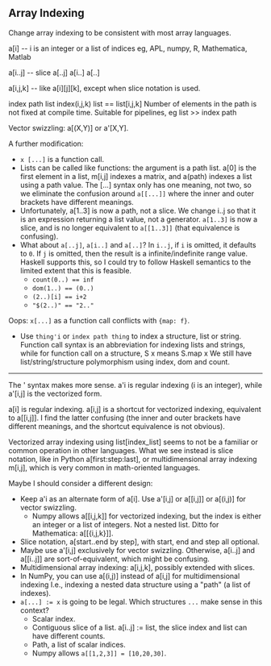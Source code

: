 ## Array Indexing

Change array indexing to be consistent with most array languages.

a[i] -- i is an integer or a list of indices
  eg, APL, numpy, R, Mathematica, Matlab

a[i..j] -- slice
a[..j]
a[i..]
a[..]

a[i,j,k] -- like a[i][j][k], except when slice notation is used.

index path list
  index(i,j,k) list == list[i,j,k]
  Number of elements in the path is not fixed at compile time.
  Suitable for pipelines, eg list >> index path

Vector swizzling: a[(X,Y)] or a'[X,Y].

A further modification:
* `x [...]` is a function call.
* Lists can be called like functions: the argument is a path list.
  a[0] is the first element in a list, m[i,j] indexes a matrix,
  and a(path) indexes a list using a path value.
  The [...] syntax only has one meaning, not two, so we eliminate
  the confusion around `a[[...]]` where the inner and outer brackets
  have different meanings.
* Unfortunately, a[1..3] is now a path,  not a slice.
  We change i..j so that it is an expression returning a list value,
  not a generator. `a[1..3]` is now a slice, and is no longer equivalent
  to `a[[1..3]]` (that equivalence is confusing).
* What about `a[..j]`, `a[i..]` and `a[..]`?
  In `i..j`, if `i` is omitted, it defaults to `0`.
  If `j` is omitted, then the result is a infinite/indefinite range value.
  Haskell supports this, so I could try to follow Haskell semantics to
  the limited extent that this is feasible.
   * `count(0..) == inf`
   * `dom(1..) == (0..)`
   * `(2..)[i] == i+2`
   * `"$(2..)" == "2.."`

Oops: `x[...]` as a function call conflicts with `{map: f}`.
* Use `thing'i` or `index path thing` to index a structure, list or string.
  Function call syntax is an abbreviation for indexing lists and strings,
  while for function call on a structure, S x means S.map x
  We still have list/string/structure polymorphism using index, dom and count.

-------
The ' syntax makes more sense. a'i is regular indexing (i is an integer),
while a'[i,j] is the vectorized form.

a[i] is regular indexing.
a[i,j] is a shortcut for vectorized indexing, equivalent to a[[i,j]].
I find the latter confusing (the inner and outer brackets have different
meanings, and the shortcut equivalence is not obvious).

Vectorized array indexing using list[index_list] seems to not be a familiar
or common operation in other languages. What we see instead is slice notation,
like in Python a[first:step:last], or multidimensional array indexing m[i,j],
which is very common in math-oriented languages.

Maybe I should consider a different design:
* Keep a'i as an alternate form of a[i]. Use a'[i,j] or a[[i,j]]
  or a[(i,j)] for vector swizzling.
  * Numpy allows a[[i,j,k]] for vectorized indexing, but the index is either
    an integer or a list of integers. Not a nested list.
    Ditto for Mathematica: a[[{i,j,k}]].
* Slice notation, a[start..end by step], with start, end and step all optional.
* Maybe use a'[i,j] exclusively for vector swizzling. Otherwise, a[i..j] and
  a[[i..j]] are sort-of-equivalent, which might be confusing.
* Multidimensional array indexing: a[i,j,k], possibly extended with slices.
* In NumPy, you can use a[(i,j)] instead of a[i,j] for multidimensional indexing
  I.e., indexing a nested data structure using a "path" (a list of indexes).
* `a[...] := x` is going to be legal. Which structures `...` make sense
  in this context?
  * Scalar index.
  * Contiguous slice of a list. a[i..j] := list, the slice index and list
    can have different counts.
  * Path, a list of scalar indices.
  * Numpy allows `a[[1,2,3]] = [10,20,30]`.
